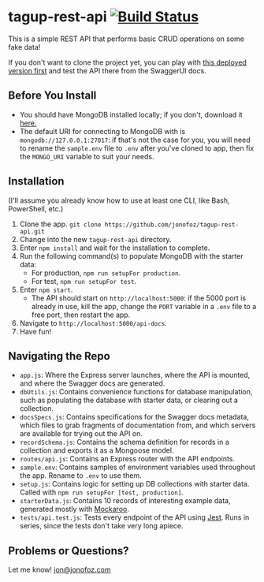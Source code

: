 

tagup-rest-api [![Build Status](https://travis-ci.com/jonofoz/tagup-rest-api.svg?token=o3itZ4YG7Vp8DyLad8P4&branch=master)](https://travis-ci.com/jonofoz/tagup-rest-api)
==============

This is a simple REST API that performs basic CRUD operations on some fake data!

If you don't want to clone the project yet, you can play with [this deployed version first](https://simple-rest-api-jonofoz.herokuapp.com/api-docs/#/) and test the API there from the SwaggerUI docs.

Before You Install
------------------
- You should have MongoDB installed locally; if you don't, download it [here.](https://www.mongodb.com/try/download/community) 
- The default URI for connecting to MongoDB with is `mongodb://127.0.0.1:27017`: if that's not the case for you, you will need to rename the `sample.env` file to `.env` after you've cloned to app, then fix the `MONGO_URI` variable to suit your needs.

Installation
------------
(I'll assume you already know how to use at least one CLI, like Bash, PowerShell, etc.)

1. Clone the app.
`git clone https://github.com/jonofoz/tagup-rest-api.git`
2. Change into the new `tagup-rest-api` directory.
3. Enter `npm install` and wait for the installation to complete.
4. Run the following command(s) to populate MongoDB with the starter data:
    - For production, `npm run setupFor production`.
    - For test, `npm run setupFor test`.
5. Enter `npm start`. 
    - The API should start on `http://localhost:5000`: if the 5000 port is already in use, kill the app, change the `PORT` variable in a `.env` file to a free port, then restart the app.
6. Navigate to `http://localhost:5000/api-docs`.
7. Have fun!

Navigating the Repo
-------------------
- `app.js`: Where the Express server launches, where the API is mounted, and where the Swagger docs are generated.
- `dbUtils.js`: Contains convenience functions for database manipulation, such as populating the database with starter data, or clearing out a collection.
- `docsSpecs.js`: Contains specifications for the Swagger docs metadata, which files to grab fragments of documentation from, and which servers are available for trying out the API on.
- `recordSchema.js`: Contains the schema definition for records in a collection and exports it as a Mongoose model.
- `routes/api.js`: Contains an Express router with the API endpoints.
- `sample.env`: Contains samples of environment variables used throughout the app. Rename to `.env` to use them.
- `setup.js`: Contains logic for setting up DB collections with starter data. Called with `npm run setupFor [test, production]`.
- `starterData.js`: Contains 10 records of interesting example data, generated mostly with [Mockaroo](https://www.mockaroo.com/).
- `tests/api.test.js`: Tests every endpoint of the API using [Jest](https://jestjs.io/). Runs in series, since the tests don't take very long apiece.

Problems or Questions?
----------------------
Let me know!
jon@jonofoz.com
